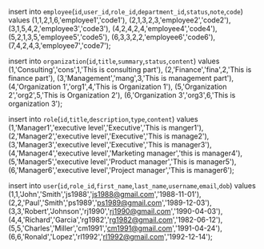 insert  into `employee`(`id`,`user_id`,`role_id`,`department_id`,`status`,`note`,`code`) values 
(1,1,2,1,6,'employee1','code1'),
(2,1,3,2,3,'employee2','code2'),
(3,1,5,4,2,'employee3','code3'),
(4,2,4,2,4,'employee4','code4'),
(5,2,1,3,5,'employee5','code5'),
(6,3,3,2,2,'employee6','code6'),
(7,4,2,4,3,'employee7','code7');


insert  into `organization`(`id`,`title`,`summary`,`status`,`content`) values 
(1,'Consulting','cons',1,'This is consulting part'),
(2,'Finance','fina',2,'This is finance part'),
(3,'Management','mang',3,'This is management part'),
(4,'Organization 1','org1',4,'This is Organization 1'),
(5,'Organization 2','org2',5,'This is Organization 2'),
(6,'Organization 3','org3',6,'This is organization 3');


insert  into `role`(`id`,`title`,`description`,`type`,`content`) values 
(1,'Manager1','executive level','Executive','This is manger1'),
(2,'Manager2','executive level','Executive','This is manage2'),
(3,'Manager3','executive level','Executive','This is manager3'),
(4,'Manager4','executive level','Marketing manager','this is manager4'),
(5,'Manager5','executive level','Product manager','This is manager5'),
(6,'Manager6','executive level','Project manager','This is manager6');


insert  into `user`(`id`,`role_id`,`first_name`,`last_name`,`username`,`email`,`dob`) values 
(1,1,'John','Smith','js1988','js1988@gmail.com','1988-11-01'),
(2,2,'Paul','Smith','ps1989','ps1989@gmail.com','1989-12-03'),
(3,3,'Robert','Johnson','rj1990','rj1990@gmail.com','1990-04-03'),
(4,4,'Richard','Garcia','rg1982','rg1982@gmail.com','1982-06-12'),
(5,5,'Charles','Miller','cm1991','cm1991@gmail.com','1991-04-24'),
(6,6,'Ronald','Lopez','rl1992','rl1992@gmail.com','1992-12-14');